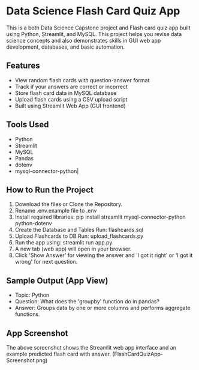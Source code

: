 # Data Science Flash Card Quiz App 
This is a both Data Science Capstone project and Flash card quiz app built using Python, Streamlit, and MySQL. This project helps you revise data science concepts and also demonstrates skills in GUI web app development, databases, and basic automation.

## Features
- View random flash cards with question-answer format
- Track if your answers are correct or incorrect
- Store flash card data in MySQL database
- Upload flash cards using a CSV upload script
- Built using Streamlit Web App (GUI frontend)

## Tools Used
- Python
- Streamlit
- MySQL
- Pandas
- dotenv
- mysql-connector-python|

## How to Run the Project
1. Download the files or Clone the Repository.
2. Rename .env.example file to .env
3. Install required libraries:
   pip install streamlit mysql-connector-python python-dotenv
4. Create the Database and Tables
   Run: flashcards.sql
5. Upload Flashcards to DB
   Run: upload_flashcards.py
6. Run the app using:
   streamlit run app.py
7. A new tab (web app) will open in your browser.
8. Click 'Show Answer' for viewing the answer and 'I got it right' or 'I got it wrong' for next question.

## Sample Output (App View)
- Topic: Python
- Question: What does the 'groupby' function do in pandas?
- Answer: Groups data by one or more columns and performs aggregate functions.

## App Screenshot
The above screenshot shows the Streamlit web app interface and an example predicted flash card with answer.
(FlashCardQuizApp-Screenshot.png)
